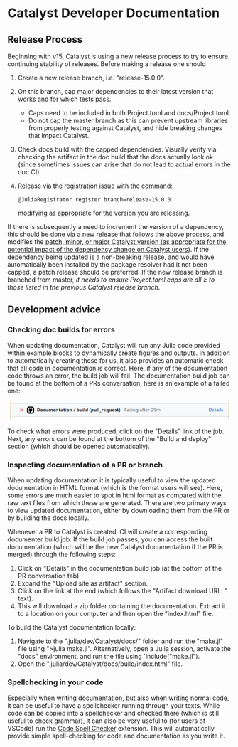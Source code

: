 # Catalyst Developer Documentation

## Release Process
Beginning with v15, Catalyst is using a new release process to try to ensure
continuing stability of releases. Before making a release one should

1. Create a new release branch, i.e. "release-15.0.0".
2. On this branch, cap major dependencies to their latest version that works and
   for which tests pass.
   - Caps need to be included in both Project.toml and docs/Project.toml.
   - Do not cap the master branch as this can prevent upstream libraries from
     properly testing against Catalyst, and hide breaking changes that impact
     Catalyst.
3. Check docs build with the capped dependencies. Visually verify via checking
   the artifact in the doc build that the docs actually look ok (since sometimes
   issues can arise that do not lead to actual errors in the doc CI).
4. Release via the [registration
   issue](https://github.com/SciML/Catalyst.jl/issues/127) with the
   command:  
   
   ```@raw html
   @JuliaRegistrator register branch=release-15.0.0
   ```
    
   modifying as appropriate for the version you are releasing.

If there is subsequently a need to increment the version of a dependency, this
should be done via a new release that follows the above process, and modifies
the [patch, minor, or major Catalyst version (as appropriate for the potential
impact of the dependency change on Catalyst users)](https://semver.org/). If the
dependency being updated is a non-breaking release, and would have automatically
been installed by the package resolver had it not been capped, a patch release
should be preferred. If the new release branch is branched from master, *it
needs to ensure Project.toml caps are all ≥ to those listed in the previous
Catalyst release branch*.

## Development advice

### Checking doc builds for errors
When updating documentation, Catalyst will run any Julia code provided within example blocks to dynamically create figures and outputs. In addition to automatically creating these for us, it also provides an automatic check that all code in documentation is correct. Here, if any of the documentation code throws an error, the build job will fail. The documentation build job can be found at the bottom of a PRs conversation, here is an example of a failed one:

![Failed builddocs link](../assets/devdocs/failed_builddocs_link.png)

To check what errors were produced, click on the "Details" link of the job. Next, any errors can be found at the bottom of the "Build and deploy" section (which should be opened automatically).

### Inspecting documentation of a PR or branch
When updating documentation it is typically useful to view the updated documentation in HTML format (which is the format users will see). Here, some errors are much easier to spot in html format as compared with the raw text files from which these are generated. There are two primary ways to view updated documentation, either by downloading them from the PR or by building the docs locally.

Whenever a PR to Catalyst is created, CI will create a corresponding documenter build job. If the build job passes, you can access the built documentation (which will be the new Catalyst documentation if the PR is merged) through the following steps:
1. Click on "Details" in the documentation build job (at the bottom of the PR conversation tab). 
2. Expand the "Upload site as artifact" section.
3. Click on the link at the end (which follows the "Artifact download URL: " text).
4. This will download a zip folder containing the documentation. Extract it to a location on your computer and then open the "index.html" file.

To build the Catalyst documentation locally:
1. Navigate to the ".julia/dev/Catalyst/docs/" folder and run the "make.jl" file using ">julia make.jl". Alternatively, open a Julia session, activate the "docs" environment, and run the file using `include("make.jl").
2. Open the ".julia/dev/Catalyst/docs/build/index.html" file.

### Spellchecking in your code
Especially when writing documentation, but also when writing normal code, it can be useful to have a spellchecker running through your texts. While code can be copied into a spellchecker and checked there (which is still useful to check grammar), it can also be very useful to (for users of VSCode) run the [Code Spell Checker](https://marketplace.visualstudio.com/items?itemName=streetsidesoftware.code-spell-checker) extension. This will automatically provide simple spell-checking for code and documentation as you write it.
